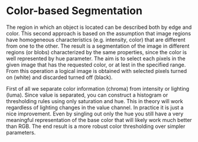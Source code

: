 # Color-based Segmentation

The region in which an object is located can be described both by edge and color. This second approach is based on the assumption that image regions have homogeneous characteristics (e.g. intensity, color) that are different from one to the other. The result is a segmentation of the image in different regions (or blobs) characterized by the same properties, since the color is well represented by hue parameter. The aim is to select each pixels in the given image that has the requested color, or at lest in the specified range. From this operation a logical image is obtained with selected pixels turned on (white) and discarded turned off (black).

First of all we separate color information (chroma) from intensity or lighting (luma). Since value is separated, you can construct a histogram or thresholding rules using only saturation and hue. This in theory will work regardless of lighting changes in the value channel. In practice it is just a nice improvement. Even by singling out only the hue you still have a very meaningful representation of the base color that will likely work much better than RGB. The end result is a more robust color thresholding over simpler parameters.